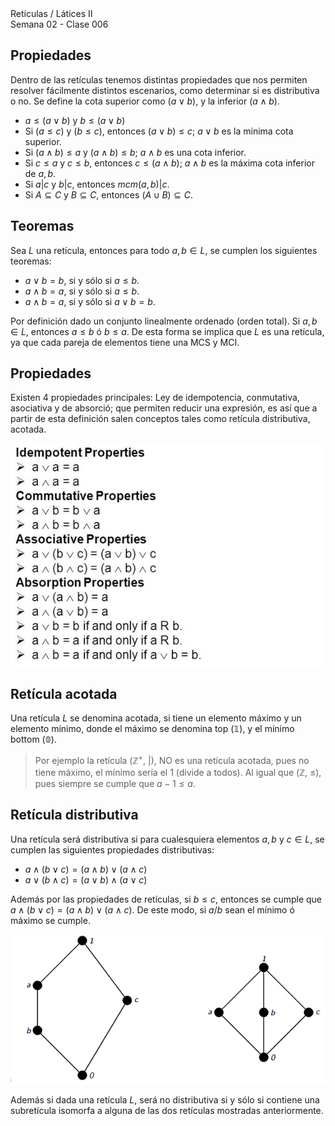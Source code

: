 <div class="header">
    <span class="header_txt">Retículas / Látices II</span><br/>
    <span class="header_dec">Semana 02 - Clase 006</span>
</div>

## Propiedades
Dentro de las retículas tenemos distintas propiedades que nos permiten resolver fácilmente distintos escenarios, como determinar si es distributiva o no. Se define la cota superior como ($a \vee b$), y la inferior ($a \wedge b$).
- $a \leq (a \vee b)$ y  $b \leq (a \vee b)$
- Si ($a \leq c$) y ($b \leq c$), entonces ($a \vee b) \leq c$; $a \vee b$ es la mínima cota superior.
- Si ($a \wedge b) \leq a$ y ($a \wedge b) \leq b$; $a \wedge b$ es una cota inferior.
- Si $c \leq a$ y $c \leq b$, entonces $c \leq (a \wedge b)$; $a \wedge b$ es la máxima cota inferior de $a, b$.
- Si $a|c$ y $b | c$, entonces $mcm(a, b)|c$.
- Si $A \subseteq C$ y $B \subseteq C$, entonces $(A \cup B) \subseteq C$.

## Teoremas
Sea $L$ una retícula, entonces para todo $a, b \in L$, se cumplen los siguientes teoremas:
- $a \vee b = b$, si y sólo si $a \leq b$.
- $a \wedge b = a$, si y sólo si $a \leq b$.
- $a \wedge b = a$, si y sólo si $a \vee b = b$.

Por definición dado un conjunto linealmente ordenado (orden total). Si $a, b \in L$, entonces $a \leq b$ ó $b \leq a$. De esta forma se implica que $L$ es una retícula, ya que cada pareja de elementos tiene una MCS y MCI.

## Propiedades
Existen 4 propiedades principales: Ley de idempotencia, conmutativa, asociativa y de absorció; que permiten reducir una expresión, es así que a partir de esta definición salen conceptos tales como retícula distributiva, acotada. 

![propiedades](img/img1.png)

## Retícula acotada
Una retícula $L$ se denomina acotada, si tiene un elemento máximo y un elemento mínimo, donde el máximo se denomina top ($\mathbb{1}$), y el mínimo bottom ($\mathbb{0}$).

> Por ejemplo la retícula ($\mathbb{Z}^{+}$, |), NO  es una retícula acotada, pues no tiene máximo, el mínimo sería el 1 (divide a todos). Al igual que ($\mathbb{Z}$, $\leq$), pues siempre se cumple que $a - 1 \leq a$.

## Retícula distributiva
Una retícula será distributiva si para cualesquiera elementos $a, b$ y $c \in L$, se cumplen las siguientes propiedades distributivas:

- $a \wedge (b \vee c) = (a \wedge b) \vee (a \wedge c)$
- $a \vee (b \wedge c) = (a \vee b) \wedge (a \vee c)$

Además por las propiedades de retículas, si $b \leq c$, entonces se cumple que $a \wedge (b \vee c) = (a \wedge b) \vee (a \wedge c)$. De este modo, si $a$/$b$ sean el mínimo ó máximo se cumple. 

![isomorfos](img/img2.png)

Además si dada una retícula $L$, será no distributiva si y sólo si contiene una subretícula isomorfa a alguna de las dos retículas mostradas anteriormente.